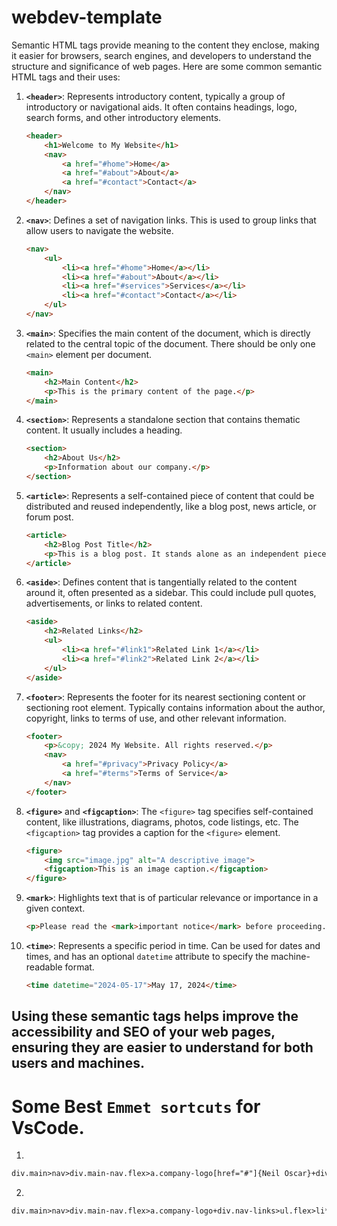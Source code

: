 # webdev-template
Semantic HTML tags provide meaning to the content they enclose, making it easier for browsers, search engines, and developers to understand the structure and significance of web pages. Here are some common semantic HTML tags and their uses:

1. **`<header>`**: Represents introductory content, typically a group of introductory or navigational aids. It often contains headings, logo, search forms, and other introductory elements.

    ```html
    <header>
        <h1>Welcome to My Website</h1>
        <nav>
            <a href="#home">Home</a>
            <a href="#about">About</a>
            <a href="#contact">Contact</a>
        </nav>
    </header>
    ```

2. **`<nav>`**: Defines a set of navigation links. This is used to group links that allow users to navigate the website.

    ```html
    <nav>
        <ul>
            <li><a href="#home">Home</a></li>
            <li><a href="#about">About</a></li>
            <li><a href="#services">Services</a></li>
            <li><a href="#contact">Contact</a></li>
        </ul>
    </nav>
    ```

3. **`<main>`**: Specifies the main content of the document, which is directly related to the central topic of the document. There should be only one `<main>` element per document.

    ```html
    <main>
        <h2>Main Content</h2>
        <p>This is the primary content of the page.</p>
    </main>
    ```

4. **`<section>`**: Represents a standalone section that contains thematic content. It usually includes a heading.

    ```html
    <section>
        <h2>About Us</h2>
        <p>Information about our company.</p>
    </section>
    ```

5. **`<article>`**: Represents a self-contained piece of content that could be distributed and reused independently, like a blog post, news article, or forum post.

    ```html
    <article>
        <h2>Blog Post Title</h2>
        <p>This is a blog post. It stands alone as an independent piece of content.</p>
    </article>
    ```

6. **`<aside>`**: Defines content that is tangentially related to the content around it, often presented as a sidebar. This could include pull quotes, advertisements, or links to related content.

    ```html
    <aside>
        <h2>Related Links</h2>
        <ul>
            <li><a href="#link1">Related Link 1</a></li>
            <li><a href="#link2">Related Link 2</a></li>
        </ul>
    </aside>
    ```

7. **`<footer>`**: Represents the footer for its nearest sectioning content or sectioning root element. Typically contains information about the author, copyright, links to terms of use, and other relevant information.

    ```html
    <footer>
        <p>&copy; 2024 My Website. All rights reserved.</p>
        <nav>
            <a href="#privacy">Privacy Policy</a>
            <a href="#terms">Terms of Service</a>
        </nav>
    </footer>
    ```

8. **`<figure>`** and **`<figcaption>`**: The `<figure>` tag specifies self-contained content, like illustrations, diagrams, photos, code listings, etc. The `<figcaption>` tag provides a caption for the `<figure>` element.

    ```html
    <figure>
        <img src="image.jpg" alt="A descriptive image">
        <figcaption>This is an image caption.</figcaption>
    </figure>
    ```

9. **`<mark>`**: Highlights text that is of particular relevance or importance in a given context.

    ```html
    <p>Please read the <mark>important notice</mark> before proceeding.</p>
    ```

10. **`<time>`**: Represents a specific period in time. Can be used for dates and times, and has an optional `datetime` attribute to specify the machine-readable format.

    ```html
    <time datetime="2024-05-17">May 17, 2024</time>
    ```

Using these semantic tags helps improve the accessibility and SEO of your web pages, ensuring they are easier to understand for both users and machines.
---
# Some Best `Emmet sortcuts` for VsCode.
1.
```html
div.main>nav>div.main-nav.flex>a.company-logo[href="#"]{Neil Oscar}+div.nav-links>ul.flex>li*6>a.hover-links-$[href="#"]{nav-$}
```

2.
```html
div.main>nav>div.main-nav.flex>a.company-logo+div.nav-links>ul.flex>li*6>a.hover-links
```

